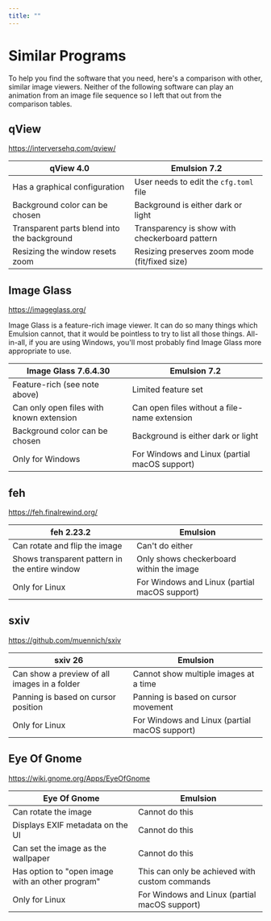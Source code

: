 ```yaml
---
title: ""
---
```


# Similar Programs

To help you find the software that you need, here's a comparison with other, similar image viewers.
Neither of the following software can play an animation from an image file sequence so I left
that out from the comparison tables.

## qView

https://interversehq.com/qview/

| qView 4.0                                       | Emulsion 7.2                                   |
|-------------------------------------------------|------------------------------------------------|
| Has a graphical configuration                   | User needs to edit the `cfg.toml` file         |
| Background color can be chosen                  | Background is either dark or light             |
| Transparent parts blend into the background     | Transparency is show with checkerboard pattern |
| Resizing the window resets zoom                 | Resizing preserves zoom mode (fit/fixed size)  |

## Image Glass

https://imageglass.org/

Image Glass is a feature-rich image viewer. It can do so many things which Emulsion cannot, that it
would be pointless to try to list all those things. All-in-all, if you are using Windows, you'll
most probably find Image Glass more appropriate to use.

| Image Glass 7.6.4.30                            | Emulsion 7.2                                   |
|-------------------------------------------------|------------------------------------------------|
| Feature-rich (see note above)                   | Limited feature set                            |
| Can only open files with known extension        | Can open files without a file-name extension   |
| Background color can be chosen                  | Background is either dark or light             |
| Only for Windows                                | For Windows and Linux (partial macOS support)  |

## feh

https://feh.finalrewind.org/

| feh 2.23.2                                       | Emulsion                                      |
|--------------------------------------------------|-----------------------------------------------|
| Can rotate and flip the image                    | Can't do either                               |
| Shows transparent pattern in the entire window   | Only shows checkerboard within the image      |
| Only for Linux                                   | For Windows and Linux (partial macOS support) |

## sxiv

https://github.com/muennich/sxiv

| sxiv 26                                          | Emulsion                                      |
| -------------------------------------------------|-----------------------------------------------|
| Can show a preview of all images in a folder     | Cannot show multiple images at a time         |
| Panning is based on cursor position              | Panning is based on cursor movement           |
| Only for Linux                                   | For Windows and Linux (partial macOS support) |

## Eye Of Gnome

https://wiki.gnome.org/Apps/EyeOfGnome

| Eye Of Gnome                                     | Emulsion                                      |
|--------------------------------------------------|-----------------------------------------------|
| Can rotate the image                             | Cannot do this                                |
| Displays EXIF metadata on the UI                 | Cannot do this                                |
| Can set the image as the wallpaper               | Cannot do this                                |
| Has option to "open image with an other program" | This can only be achieved with custom commands|
| Only for Linux                                   | For Windows and Linux (partial macOS support) |

